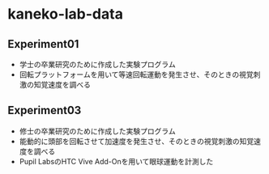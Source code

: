 # kaneko-lab-data

## Experiment01
- 学士の卒業研究のために作成した実験プログラム
- 回転プラットフォームを用いて等速回転運動を発生させ、そのときの視覚刺激の知覚速度を調べる

## Experiment03
- 修士の卒業研究のために作成した実験プログラム
- 能動的に頭部を回転させて加速度を発生させ、そのときの視覚刺激の知覚速度を調べる
- Pupil LabsのHTC Vive Add-Onを用いて眼球運動を計測した
